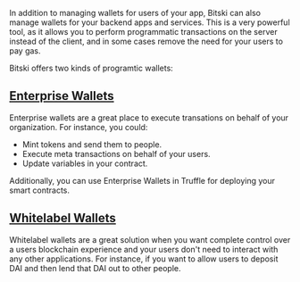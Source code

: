 In addition to managing wallets for users of your app, Bitski can also manage wallets for your backend apps and services. This is a very powerful tool, as it allows you to perform programmatic transactions on the server instead of the client, and in some cases remove the need for your users to pay gas. 

Bitski offers two kinds of programtic wallets:

## [Enterprise Wallets](app-wallet.md)

Enterprise wallets are a great place to execute transations on behalf of your organization. For instance, you could:

- Mint tokens and send them to people.
- Execute meta transactions on behalf of your users.
- Update variables in your contract.

Additionally, you can use Enterprise Wallets in Truffle for deploying your smart contracts.

## [Whitelabel Wallets](whitelabel-wallet.md)

Whitelabel wallets are a great solution when you want complete control over a users blockchain experience and your users don't need to interact with any other applications. For instance, if you want to allow users to deposit DAI and then lend that DAI out to other people.
